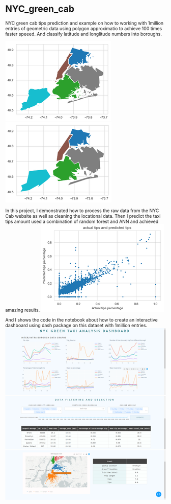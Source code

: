 # NYC_green_cab
NYC green cab tips prediction and example on how to working with 1million entries of geometric data using polygon approximatio to achieve 100 times faster speeed. And classify latitude and longlitude numbers into boroughs.

![before](/ipython_notebook_pictures/before.png)
![after](/ipython_notebook_pictures/after.png)


In this project, I demonstrated how to process the raw data from the NYC Cab website as well as cleaning the locational data.
Then I predict the taxi tips amount used a combination of random forest and ANN and achieved amazing results.
![prediction result](/ipython_notebook_pictures/result.png)

And I shows the code in the notebook about how to create an interactive dashboard using dash package on this dataset with 1million entries.
![dashboard_top](/ipython_notebook_pictures/dash_1.png)
![dashboard_mid](/ipython_notebook_pictures/dash_2.png)
![dashboard_bot](/ipython_notebook_pictures/dash_3.png)
